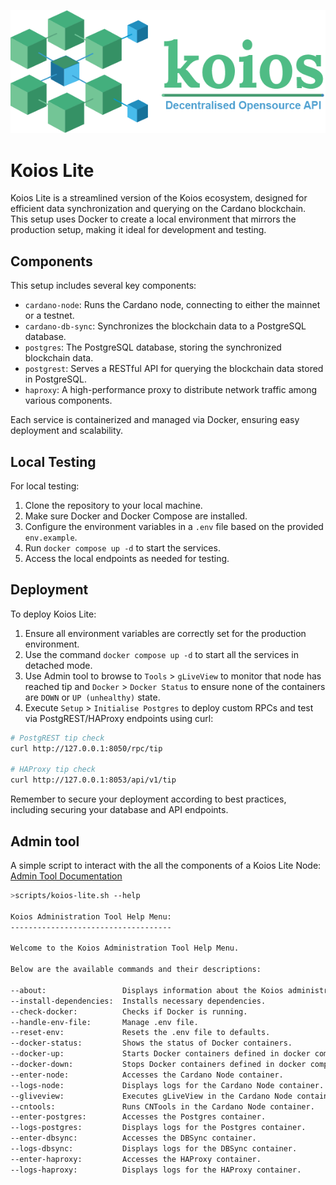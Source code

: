 ![Example Image](images/Koios.png)
# Koios Lite

Koios Lite is a streamlined version of the Koios ecosystem, designed for efficient data synchronization and querying on the Cardano blockchain. This setup uses Docker to create a local environment that mirrors the production setup, making it ideal for development and testing.

## Components

This setup includes several key components:

- `cardano-node`: Runs the Cardano node, connecting to either the mainnet or a testnet.
- `cardano-db-sync`: Synchronizes the blockchain data to a PostgreSQL database.
- `postgres`: The PostgreSQL database, storing the synchronized blockchain data.
- `postgrest`: Serves a RESTful API for querying the blockchain data stored in PostgreSQL.
- `haproxy`: A high-performance proxy to distribute network traffic among various components.

Each service is containerized and managed via Docker, ensuring easy deployment and scalability.

## Local Testing

For local testing:

1. Clone the repository to your local machine.
2. Make sure Docker and Docker Compose are installed.
3. Configure the environment variables in a `.env` file based on the provided `env.example`.
4. Run `docker compose up -d` to start the services.
5. Access the local endpoints as needed for testing.

## Deployment

To deploy Koios Lite:

1. Ensure all environment variables are correctly set for the production environment.
2. Use the command `docker compose up -d` to start all the services in detached mode.
3. Use Admin tool to browse to `Tools` > `gLiveView` to monitor that node has reached tip and `Docker` > `Docker Status` to ensure none of the containers are `DOWN` or `UP (unhealthy)` state.
4. Execute `Setup` > `Initialise Postgres` to deploy custom RPCs and test via PostgREST/HAProxy endpoints using curl:
```bash
# PostgREST tip check
curl http://127.0.0.1:8050/rpc/tip

# HAProxy tip check
curl http://127.0.0.1:8053/api/v1/tip
```

Remember to secure your deployment according to best practices, including securing your database and API endpoints.


## Admin tool
A simple script to interact with the all the components of a Koios Lite Node:
[Admin Tool Documentation](AdminTool.md)

```bash
>scripts/koios-lite.sh --help

Koios Administration Tool Help Menu:
------------------------------------

Welcome to the Koios Administration Tool Help Menu.

Below are the available commands and their descriptions:

--about: 			     Displays information about the Koios administration tool.
--install-dependencies:  Installs necessary dependencies.
--check-docker: 		 Checks if Docker is running.
--handle-env-file: 		 Manage .env file.
--reset-env: 			 Resets the .env file to defaults.
--docker-status: 		 Shows the status of Docker containers.
--docker-up: 			 Starts Docker containers defined in docker compose.yml.
--docker-down: 			 Stops Docker containers defined in docker compose.yml.
--enter-node: 			 Accesses the Cardano Node container.
--logs-node: 			 Displays logs for the Cardano Node container.
--gliveview: 			 Executes gLiveView in the Cardano Node container.
--cntools: 			     Runs CNTools in the Cardano Node container.
--enter-postgres: 		 Accesses the Postgres container.
--logs-postgres: 		 Displays logs for the Postgres container.
--enter-dbsync: 		 Accesses the DBSync container.
--logs-dbsync: 			 Displays logs for the DBSync container.
--enter-haproxy: 		 Accesses the HAProxy container.
--logs-haproxy: 		 Displays logs for the HAProxy container.
```
